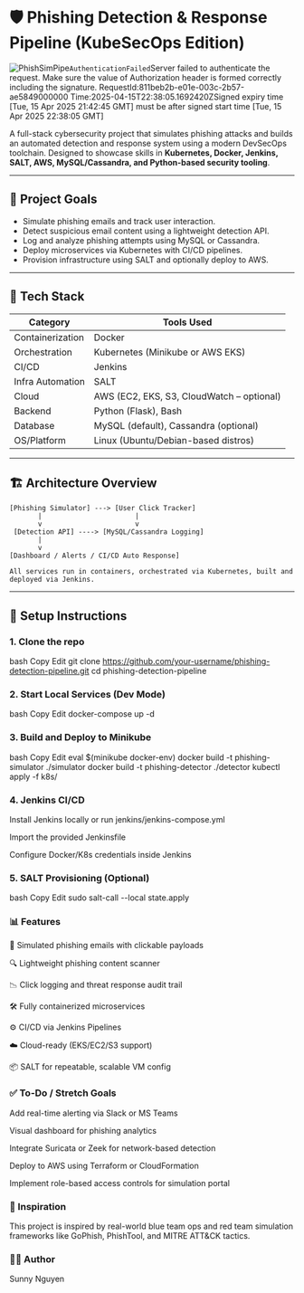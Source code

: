 # 🛡️ Phishing Detection & Response Pipeline (KubeSecOps Edition)
![PhishSimPipe](https://github.com/user-attachments/assets/34a9b25b-2be9-426b-ac4e-9f2e0fd6ed0a)<?xml version="1.0" encoding="utf-8"?><Error><Code>AuthenticationFailed</Code><Message>Server failed to authenticate the request. Make sure the value of Authorization header is formed correctly including the signature.
RequestId:811beb2b-e01e-003c-2b57-ae5849000000
Time:2025-04-15T22:38:05.1692420Z</Message><AuthenticationErrorDetail>Signed expiry time [Tue, 15 Apr 2025 21:42:45 GMT] must be after signed start time [Tue, 15 Apr 2025 22:38:05 GMT]</AuthenticationErrorDetail></Error>

A full-stack cybersecurity project that simulates phishing attacks and builds an automated detection and response system using a modern DevSecOps toolchain. Designed to showcase skills in **Kubernetes, Docker, Jenkins, SALT, AWS, MySQL/Cassandra, and Python-based security tooling**.

---

## 📌 Project Goals

- Simulate phishing emails and track user interaction.
- Detect suspicious email content using a lightweight detection API.
- Log and analyze phishing attempts using MySQL or Cassandra.
- Deploy microservices via Kubernetes with CI/CD pipelines.
- Provision infrastructure using SALT and optionally deploy to AWS.

---

## 🚀 Tech Stack

| Category         | Tools Used                                                |
|------------------|-----------------------------------------------------------|
| Containerization | Docker                                                    |
| Orchestration    | Kubernetes (Minikube or AWS EKS)                          |
| CI/CD            | Jenkins                                                   |
| Infra Automation | SALT                                                      |
| Cloud            | AWS (EC2, EKS, S3, CloudWatch – optional)                 |
| Backend          | Python (Flask), Bash                                      |
| Database         | MySQL (default), Cassandra (optional)                     |
| OS/Platform      | Linux (Ubuntu/Debian-based distros)                       |

---

## 🏗️ Architecture Overview

```text
[Phishing Simulator] ---> [User Click Tracker]
       |                       |
       v                       v
 [Detection API] ----> [MySQL/Cassandra Logging]
       |
       v
[Dashboard / Alerts / CI/CD Auto Response]

All services run in containers, orchestrated via Kubernetes, built and deployed via Jenkins.
```
---

## 🔧 Setup Instructions
### 1. Clone the repo
bash
Copy
Edit
git clone https://github.com/your-username/phishing-detection-pipeline.git
cd phishing-detection-pipeline
### 2. Start Local Services (Dev Mode)
bash
Copy
Edit
docker-compose up -d
### 3. Build and Deploy to Minikube
bash
Copy
Edit
eval $(minikube docker-env)
docker build -t phishing-simulator ./simulator
docker build -t phishing-detector ./detector
kubectl apply -f k8s/
### 4. Jenkins CI/CD
Install Jenkins locally or run jenkins/jenkins-compose.yml

Import the provided Jenkinsfile

Configure Docker/K8s credentials inside Jenkins

### 5. SALT Provisioning (Optional)
bash
Copy
Edit
sudo salt-call --local state.apply
### 📊 Features
🧪 Simulated phishing emails with clickable payloads

🔍 Lightweight phishing content scanner

📉 Click logging and threat response audit trail

🛠️ Fully containerized microservices

⚙️ CI/CD via Jenkins Pipelines

☁️ Cloud-ready (EKS/EC2/S3 support)

📦 SALT for repeatable, scalable VM config

### ✅ To-Do / Stretch Goals
 Add real-time alerting via Slack or MS Teams

 Visual dashboard for phishing analytics

 Integrate Suricata or Zeek for network-based detection

 Deploy to AWS using Terraform or CloudFormation

 Implement role-based access controls for simulation portal

### 🧠 Inspiration
This project is inspired by real-world blue team ops and red team simulation frameworks like GoPhish, PhishTool, and MITRE ATT&CK tactics.

### 👨‍💻 Author
Sunny Nguyen

